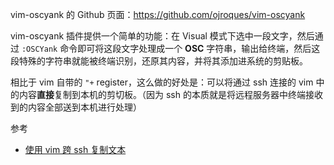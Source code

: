 vim-oscyank 的 Github 页面：<https://github.com/ojroques/vim-oscyank>

vim-oscyank 插件提供一个简单的功能：在 Visual 模式下选中一段文字，然后通过 `:OSCYank` 命令即可将这段文字处理成一个 **OSC** 字符串，输出给终端，然后这段特殊的字符串就能被终端识别，还原其内容，并将其添加进系统的剪贴板。

相比于 vim 自带的 `"+` register，这么做的好处是：可以将通过 ssh 连接的 vim 中的内容**直接**复制到本机的剪切板。（因为 ssh 的本质就是将远程服务器中终端接收到的内容全部送到本机进行处理）

参考
- [使用 vim 跨 ssh 复制文本](https://taoshu.in/vim/vim-copy-over-ssh.html)